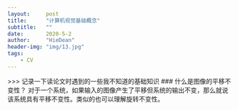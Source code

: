 ```yaml
---
layout:     post
title:      "计算机视觉基础概念"
subtitle:   ""
date:       2020-5-2
author:     "HieDean"
header-img: "img/13.jpg"
tags:
    - CV
---
```

<head>
    <script src="https://cdn.mathjax.org/mathjax/latest/MathJax.js?config=TeX-AMS-MML_HTMLorMML" type="text/javascript"></script>
    <script type="text/x-mathjax-config">
        MathJax.Hub.Config({
            tex2jax: {
            skipTags: ['script', 'noscript', 'style', 'textarea', 'pre'],
            inlineMath: [['$','$']]
            }
        });
    </script>
</head>
>>> 记录一下读论文时遇到的一些我不知道的基础知识
### 什么是图像的平移不变性？
对于一个系统，如果输入的图像产生了平移但系统的输出不变，那么就说该系统具有平移不变性。类似的也可以理解旋转不变性。
